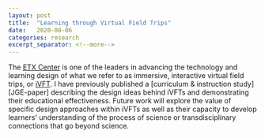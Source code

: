 ```yaml
---
layout: post
title:  "Learning through Virtual Field Trips"
date:   2020-08-06
categories: research
excerpt_separator: <!--more-->
---
```

The [ETX Center][etx-site] is one of the leaders in advancing the technology and learning design of what we refer to as immersive, interactive virtual field trips, or [iVFT][vft-site]. I have previously published a [curriculum & instruction study][JGE-paper] describing the design ideas behind iVFTs and demonstrating their educational effectiveness. Future work will explore the value of specific design approaches within iVFTs as well as their capacity to develop learners' understanding of the process of science or transdisciplinary connections that go beyond science.

<!--more-->



[etx-site]: https://etx.asu.edu
[vft-site]: https://vft.asu.edu
